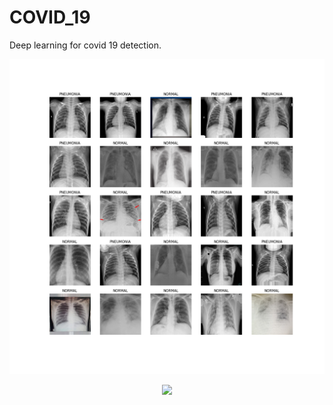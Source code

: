 # COVID_19
Deep learning for covid 19 detection.

<p align="center">
  <img src="Assets/plot_01_assets_2.png" >
</p>



<p align="center">
  <img src="Assets/plot_01_1.png" >
</p>

